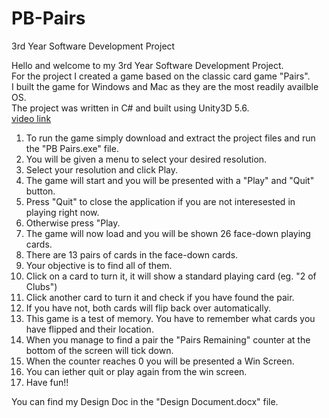 # PB-Pairs  
3rd Year Software Development Project  

Hello and welcome to my 3rd Year Software Development Project.  
For the project I created a game based on the classic card game "Pairs".   
I built the game for Windows and Mac as they are the most readily availble OS.   
The project was written in C# and built using Unity3D 5.6.  
[video link](https://www.youtube.com/watch?v=JYtymT9SzI4 "Video Demonstration")



1. To run the game simply download and extract the project files and run the "PB Pairs.exe" file.    
2. You will be given a menu to select your desired resolution.  
3. Select your resolution and click Play.   
4. The game will start and you will be presented with a "Play" and "Quit" button.  
5. Press "Quit" to close the application if you are not interesested in playing right now.  
6. Otherwise press "Play.  
7. The game will now load and you will be shown 26 face-down playing cards.  
8. There are 13 pairs of cards in the face-down cards.  
9. Your objective is to find all of them.   
10. Click on a card to turn it, it will show a standard playing card (eg. "2 of Clubs")  
11. Click another card to turn it and check if you have found the pair.   
12. If you have not, both cards will flip back over automatically.   
13. This game is a test of memory. You have to remember what cards you have flipped and their location.     
14. When you manage to find a pair the "Pairs Remaining" counter at the bottom of the screen will tick down.   
15. When the counter reaches 0 you will be presented a Win Screen.  
16. You can iether quit or play again from the win screen.  
17. Have fun!!  

You can find my Design Doc in the "Design Document.docx" file.
